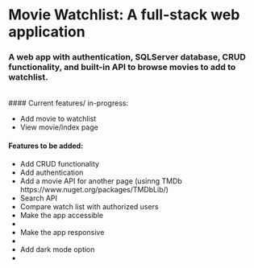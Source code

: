 # Movie Watchlist: A full-stack web application
### A web app with authentication, SQLServer database, CRUD functionality, and built-in API to browse movies to add to watchlist.
<br>
#### Current features/ in-progress:
<ul>
  <li>Add movie to watchlist</li>
  <li>View movie/index page</li>
</ul>
  
#### Features to be added:
<ul>
  <li>Add CRUD functionality</li>
  <li>Add authentication</li>
  <li>Add a movie API for another page (usinng TMDb https://www.nuget.org/packages/TMDbLib/)</li>
  <li>Search API</li>
  <li>Compare watch list with authorized users</li>
  <li>Make the app accessible<li>
  <li>Make the app responsive<li>
  <li>Add dark mode option<li>
</ul>
